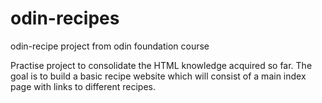 # odin-recipes
odin-recipe project from odin foundation course

Practise project to consolidate the HTML knowledge acquired so far.
The goal is to build a basic recipe website which will consist of a main index page with
links to different recipes.
